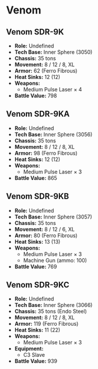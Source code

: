 # Venom
## Venom SDR-9K
- **Role:** Undefined
- **Tech Base:** Inner Sphere (3050)
- **Chassis:** 35 tons
- **Movement:** 8 / 12 / 8, XL
- **Armor:** 62 (Ferro Fibrous)
- **Heat Sinks:** 12 (12)
- **Weapons:**
  - Medium Pulse Laser × 4
- **Battle Value:** 798

## Venom SDR-9KA
- **Role:** Undefined
- **Tech Base:** Inner Sphere (3056)
- **Chassis:** 35 tons
- **Movement:** 8 / 12 / 8, XL
- **Armor:** 98 (Ferro Fibrous)
- **Heat Sinks:** 12 (12)
- **Weapons:**
  - Medium Pulse Laser × 3
- **Battle Value:** 865

## Venom SDR-9KB
- **Role:** Undefined
- **Tech Base:** Inner Sphere (3057)
- **Chassis:** 35 tons
- **Movement:** 8 / 12 / 6, XL
- **Armor:** 80 (Ferro Fibrous)
- **Heat Sinks:** 13 (13)
- **Weapons:**
  - Medium Pulse Laser × 3
  - Machine Gun (ammo: 100)
- **Battle Value:** 769

## Venom SDR-9KC
- **Role:** Undefined
- **Tech Base:** Inner Sphere (3066)
- **Chassis:** 35 tons (Endo Steel)
- **Movement:** 8 / 12 / 8, XL
- **Armor:** 119 (Ferro Fibrous)
- **Heat Sinks:** 11 (22)
- **Weapons:**
  - Medium Pulse Laser × 3
- **Equipment:**
  - C3 Slave
- **Battle Value:** 939


